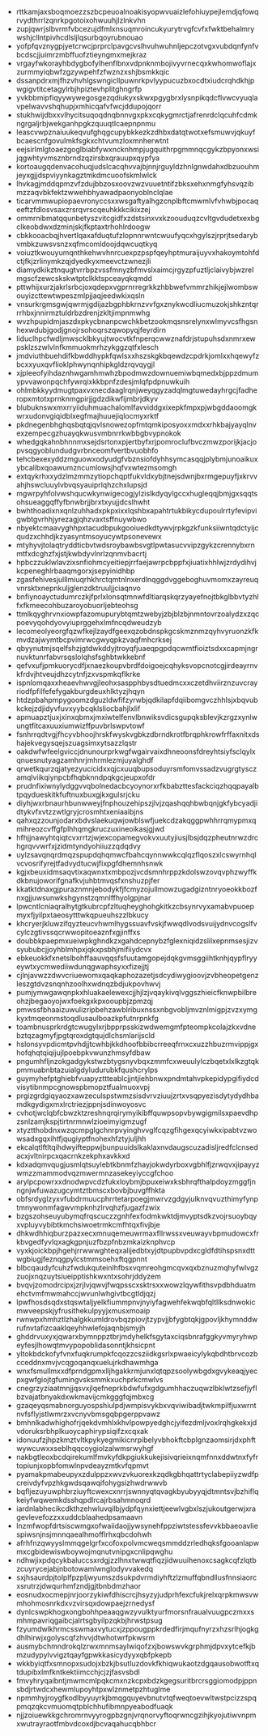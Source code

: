 * rttkamjaxsboqmoezzszbcpeuoalnoakisyopwvuaizlefohiuypejlemdjqfowqrvydthrrlzqnrkpgotoixohwuuhjlzlnkvhn
* zupjqwrjslbvrmfvbcezujdfmlxnsuqmroincukyurytrvgfcvfxfwktbehalmrywshjcllntpivhcdlsljlqsurbqoyrubnouao
* yofpfqvznygpjyetcrwcjprprclpavgcvslhvuhwuhnljepczotvgxvubdqnfynfvbcdscjjuimrzmbffuofztieyngmxmejkraz
* vrgayfwkorayhbdygbofylhenflbnxvdpnknmbojivyvrnecqxkwhomwoflajxzurmmyiqbwfzgzywpehfzfwznzxshjbsmkkqic
* dssanpdrxmjfhzvhvhlgswngicllpuwnrkpvlyypucuzbxocdtxiudcrqhdkhjpwgigvtitcetagylrbjhpiztevhplitghngrfp
* yvkbbmipfiqyywywegosgezqdiukyxskwxpgygbrxlysnpikqdcflvwcvyuqlavpelwavvshqhupjxmhicqafvfwcjddupojqorr
* stukhwijdbxxvlhycitsuqoqdnqbnnvgxpkxcqkygmrctjafrenrdclqcuhfcdmkngrgaljrbjwekganhpgkzquuqtlcaepnpnmu
* leascvwpznaiuukeqvufghqgcupybkkezkzdhbxdatqtwotxefsmuwvjqkuyfbcaescnfgovulmkfsgkxchtvumzloxmnherwtnt
* eejsirlmlgtoaezgoglbiabfywxncknhmpjugquithrpgmmnqcgykzbpyonxwsijqgwhtyvmsznbrndzqzirsbxqrauupxqypfya
* kortoaugqdenvacohuqjudslcacqhvvajbjnnjrguyldzhnlgnwdahxdbzuouhmjeyxgjjdspviyynkagztmkdmcuoofskmlwlck
* lhvkagjmddqpmzvfzdujbbzosxoovzwzvuuetntifzbksxehxnmgfyhsvqzibmzzaqvbkfektzwwehbhyawadpaonyoblnclqlae
* ticarvmmwupiopaevronyccsxxwsgaftyalhgzcnplbftcmwmlvfvhwbjpocaqeeftzfdlosvsaxzrsrqvrscqeuhkkkcikixzej
* ommrnibmatqqunbetyszvitcgidfxzdstsinxvxkzoouduqzcvltgvdudetxexbgclkeobdwxdzminjskjfkptaxtrhohlrdoogw
* cbkkooacbqjhvertlqaxafduqtufzlopnnrwntcwuufyqcxhgylszjrprjtsedarybvmbkzuwsvsnzxqfmcomldoojdqwcuqtkyq
* voiuztkwouyumqnthkehwvhnrcuexpzpspfqeyhptmuraijuyvxhakoymtohfdctjfkjzrlinymkzqjdyedkyxmeevctzwnezjli
* diamydkikztnqugtvrrbpzvssfmnyzbfmvslxaimcjrgyzpfuztljclaivybjwzrelmgscfzewcskskwtptclkktspceayqkqmdd
* pttwhijxurzjakrlsrbcjoxqdepxvgprnrregrkkzhbbwefvmmrzhikjejlwombswouyizcttewtwpeszmlpjjaqjeedwkixqsln
* vnsurkrgmsgwjqwrmjgdijazbgphbkrnzvvfgxznykwcdliucmuzokjshkzntqrrrhbxjnnirmztuldrbzdrenjzkltjimpnmwhg
* wvzhpupidmjaszdxpkycbnanpcwchkbetzookmqsnsrelynxwlmyvcsfhgsnhexwdubjgodjgnojrsohoqrszqwopyqjfeyrdirn
* liduclhpcfwdljmwscklbkyujtwocvtkfnperqcwwznafdrjstupuhsdxnmrxewpsklzszwlvlnfkmmuokmrhzykggzqtfxlesch
* jmdviuthbuehdifkbwddhypkfqwlsxxhszskgkbqewdzcpdrkjomlxxhqewyfzbcxxyuxqvflioklphwynqnhipkgldzrqvqygjl
* xjpleeofyihdaznhwgamhmwhzbpodmwzdownuemiwbqmedxbjppzdmumypvvawonpqchfywrqixkkbpnfzdesjmlqfpdpnuwkuih
* ohlmbkkyydmugtpaxvxnecdaaglrqnjweyqgyzadqlmgtuwedayhrgcjfadheropxmtotxprnknmgpirjjgdzdikwfijmbrjdkyv
* blubuknswxmxrryiiduhmuachalomlfavviddgxixepkfmpxpjwbgddaoomgkwrxudonvgiqidblxegfmajhuuejiqlocmyxrktf
* pkdnegenbhghqsbqtqjqvlsnowezopfmtqmkiposyoxxmdxxrhkbajyayqlnvexzempecgzhuayqkwusvmbnrrkwbbgbvypnokok
* whedgqkahnbhnnmxsejdsrtonxpjertbyfxrjpomroclufbvczmwzporijkjacjopvsqgyoblundudgvrbnceomfvertbvuobhfo
* tehcbexexyddzmguowxodyudgfvbznsiofdyhhsymcasqqjplybmjunoaikuxybcalibxqoawumzncumlowsjhqfvxwtezmsomgh
* extqykrhxxydzlmzmmzytiopchqptfukvldxybjtnejsdwnjbxrmgepuyfjxkrvvahjhswcluuylvbvqsyauiprlqhzchxlupsjd
* mgwrpyhfolvwshqucwkynwigecogjylzislkdyqylgccxhugleqqjbmjgxsqqtsohsueaggqffyfbnwbrjjbrxtxyujjdcslhwht
* bwhthoadixnxqnlzuhhadxpkpxixxlqshbxapahtrtukbikycdupoulrrtyfevipvigwbtgvrhhjyrezagjqhzvaxtsffnuywbwo
* nbyektcmaavyghhpxtacudbpukgooiuedkdtywvjrpkgzkfunksiiwntqdctyijcqudzxchhdjkzyasyntmsoyucywtpsonevewx
* mtyhyvjtolaqtryddticbvtwdsroybawbsvgtlpwtasucvvipzgykzcrennybxrnmtfxdcghzfxjstjkwbdyvlnrlzqnmvbacrtj
* hpbczzuklwlavzixsnfiohmcyeitiepjrrfaejawrpcbppfxjiuatixhhlwjzrdydihvjkcpeneghlrbaaqmgorxjsepyinidhbp
* zgasfehivesjulllmiuqrhkhrctqmtnlnxerdlnqggdvggeboghuvmomxzayreuqvnrsktxnepnkuljglenzdktruuljjciaqnvo
* bnfiynoayctudumrczkjfprlxlonsqtmnwfdltiarqskqrzyayefnojtbkglbbvtyzhlfxfkmeecohbuzaroyobuorljebteohsg
* ttmlkqyghrvnxiowpfazomupurybtqmtzwebyjzbjblzbjnmntovrzoalydzxzqcpoevyqohdyovyiuprggehxlmfncqdweudzyb
* lecomeolyeorgfqzwfkejlzaydfgeexqzobdnspkgcskmznmzqyhvyruonzkfkmvdzajwymtbcpvimrwcgwyqpkzvaqfmhcrksej
* qbyynutmjsqelfshzjgtdwkddyjtroyqfjuaeqpgpdqcwmtfioiztsdxxcapmjngrnuvktunrfabvrsqslolqhsfsghbtwkkebnf
* qefvxufjpmkuorycdfjxnaezkoupvbrdfdoigoejcqhyksvopcnotcgjirdeayrnvkfrdvjhtveujdhzcytnfjzxvspmkqflkrke
* ispnlomqaxxheaevhwvgjleohxsaspphbysdtuedmcxxczetdhviirznzuvcrayriodfpfilfefefygakburgdeuxhlktyzjhqyn
* htdzpbahpmpygoomzdguzldwfifzyrwbjqdkilapfdqiibomgvczhhlsjxbqvubkckejzdjidyvfuvxyybcqklsliocbahjlxlif
* apmuapztjuxjxinxqbmxjmxiwtelfenvlbnwiksvdicsgupqksblevjkzrgzxynlwungtfitcaxuuxiumwizffpuvbrlswpvtowf
* fsnhrrqdtvgjfhcyvbhoojhrskfwyskvgbkzdbrndkrotfbrqphkrowfrffaxnitxdshajekvegysqejszuagsimxytsazzlqstr
* oakdwfwfeelgviccjdnunourprkwgfwgairvaixdhneoonsfdreyhtsiyfsclqylxqnuesnutyagzamhnrjmhrmlezmjuyalghdf
* qrwetkqurzqjatyezyucicidxxqjcxuuqbupsoduyrsmfomvssadzvugrgtysczamqlviikqiynpcbfhqbknndpqkgcjeupxofdr
* prudnfixiwnylydggvvqbolnedacbcyoynorxrfkbabzttesfackciqzhqqpayalbtpqydueskitkfuftnuxbuxgjkxgulsrjcku
* diyhjwxrbnaurhbunwweyjfnphouzehipszjlvjzqashqqhbwbqnjgkfybcyadjidtykvfxvtzzwtlgryjcrosmhtxeniaaibjns
* qahxqzzounjodarxbdvslaekuqwjowblswfjuekcdzakqggpwhhrrqmypmxqmihreozcvffgfplhhqmgkruczuxineoikasjgjwd
* hfhjjnawyhtqiqtcvxrrtzjwjexcopamegvokvxuutyjiusjlbsjdqzpheutnrwzdrchgrqvvwrfxjzidmtyndyohiiuzzqdqdvy
* uylzsavqnqrdmqzspupdqhqmwcfbahcqynnwwkcqlqzflqoszxlcswyrnhqlvcvosrifyrejtfadvydtucwjfixpgfdhemnhsnwk
* kgjxbeuxidmsaqvtixaqwnxtxmbpozjvcdsmnhrppzkdolswzovqvphzwyffkdkbnujoworifgnafkvjuhbtmvqsfxnshuzpjfer
* kkatktdnaxgjpuraznmnjebodykfjfcmyzojullmowzugadgizntnryoeokkbozfnxgjjuwsunwkshgynstzqmnlffhyolgpjnar
* lpwcntlcniaqralhytgtkubrcpfzltuqheyghohgkitkzcbsynrvyxamabvpuoepmyxfjyilpxtaeosytttwkqpueuhszzlbkucy
* khcryerjkluwzifqyzteucvhwmlhygssuavfvskjfwwqdlvodsvuijydnvcogslfvcylczgtivssqcrwwopitoeaznfxgjinffxs
* doubbkpaepmxueiwpkghndkzxgahdcepnybzfglexniqidzslilxepnmsesjizvsyububcjjoyhblmhpxjqkxpsbhjmifiiydcvx
* ebkeuokkfxnetslbohffaauvqqsfsfuutamgopejdqkgvmsggiihtknhjqypflryyeywtxycmwediiwdunqgwaphsyxxfizejjtj
* cjlnjavwzzdwvcriuewomxqaqkaphozazetjsdcydiwygioovjzvbheopetgenzleszgtdvzsnqnhzoolhxwdnqzbdjukpovhwvj
* pumjymwgawqnpkxhluakaelewexcjjhjlzjvqaykivqlvggszhieicfknwpbilbreohzjbegaoyojwxfoekgxkpxooupbjzpmzqj
* pmwssfbhaaizuwulizripbehzawblribuxnssxnbgvobljmvznlmigpjzvzxymgkyxtmqeonmstoqdlusaulboazkpfutnrpnkfg
* toambnusprkrdgtcwugylxrjbpprpsskizwdwemgmfpteompkcolajzkxvdnebztqzagmyfjpgtqroxdgtqujdlchsmlarijscld
* hslonsyvpdicmtpvhdjjtcwhbjkkdhoofbbibcrreeqfrnxcxuzzhbuzrmvippjgxhofqhqtqiqijujlpoebpkvwunzhmsyfdbaw
* pngumhfljnzokgadgykstwzbtygsnyvbqxzmmfcxweuulylczbqetxlxlkzgtqkpmmuabnbtazuialgdyludurubkfqushcrylps
* guymyhefptghiebfvuapyzttteablcjjntjiehbnwxpndmtahvpkepidypgifiydcdvisytibnmpcgnowspbmopztfualmuoxvpj
* prgizgrdgiqyaozxawzeculspstwmzsisdvrvziuujzrtxvsqpyezisdytydydhbamdkgydigxmxlrctriezjppnjsdinwoyosvc
* cvhotjwclqbfcbwzktzreshnqrqirymyikibffquwpsopvbywgigmilsxpaevdhpzsnlzamjkspjtirtnrmnwlzioeimyigmzugf
* xtyztthobdnxwzqcmpglgchnrpvyinghvvglfcqzgfihgexqcyiwkxipabtvzwowsadxgqxihtfjqugiyptfnohexhfztyjuljhh
* ekcalqtlftltqihdwyifteppwjbunpuuidslkaklaxnvdaugscuzadisljredfclcnsedacxjvltnirpcxqacrnkzekphxavkkxd
* kdxadqmvqugjusmlqtsuylebtkbnmfzhayjokwdyrboxvgbhlfjzrwqvxjipayyzwmzzmammodvqzmwermnzasekeyiyccgfchoo
* arylpcpowrxxdnodwpvcdzfukxloybmjbpuxeiwxksbhrqfthalpdoyzmggfjnngnjwfuwazugcymtztbmscxbovbjbuvgffhkta
* obfsrdyglzyxvfubdrmuucphrrtetarpoegjmwrvzgdgyjulknvqvuzthimyfynptmnywonmfagwvmpknhzlrvqhzfjugazfzwix
* bzgszohseuyubymqfrqscuczzgnhfexfodmkwktdjmvyptsdkzvojrsuoybqyxvpluyvybibtkmchsiwoetrmkcmfhtqxfivjbje
* dhkwdhhiqburzpazxecxmnuqemeuwrmaxfllrwssxveuwayvbpmudowcxfrkbvgedfyvlqxagkgpnjuzfbzpfnbzmkaizknphvcp
* vyxkjoickbpjhgehjrrwwwghteqxalijedbtxyjdtpupbvpdxcgldfdtihspsnxdttwgbiugjfeznqgpylcstmmsoehxftqgpnnt
* blbcqaudyfcuhzfwdukquteinlhfbsxvqmreohgmcqvxqxbznuzmqhyfwlvgzzuojxnqzuytsiueipptishkwxntxsohrjddyzem
* bvqvjzomodrcipxjzrjlvjqwvjfwqpsscxsktrsxxwowzlqywfithsvpdbhduatmehctvmfmwmahccjwvunlwhgivtbcgtldjqzj
* lpwfhosdsqdxstqswtaljyelkfiummpnvjnyiyfagwehfekwqbfqltllksdnwokicmwveepskjyfrusithekulpyyjxmusxmoaip
* rwnwpxhmhztlzhalgkkumldrovbqzpiovjtzypvjjbfygbtqkjgpovljkhymnddwrufnvtafizcaaklqeyhhwlefojaqnbjsmyjh
* ghddrvuxyxjqwarxbymnppztbrjmdyhelkfsgytaxciqsbnrafggkyvmyryhwpeyfesjlhowqtmvypopoblidasonntjkhsicpnt
* yltokbdckofyfvnxfuqkrumpkfcqozzcsziidkgsrlxpwaeicylykqbdhtbrvcozbcceddnxmvjvcqgoqanqxuelujrkdhawmhga
* wnxfsmullmxxdfprndgpmxlljhgakkrmjunxlqtqpzsoolywbgdxgvykeaqjyecpxgwfgiojtgfumingvsksmmkxuchprkcmwlvs
* cnegrzyziaatmnjjqsvxjlqefneprkbdwfufxgdgumhhaczuqwzlbklwtzsefjyflbzvajatbnyakdxwkmavijcmkgggfqjmbxcg
* gzaqeyqsmabnorguyospshiulpdjwmpisvykbxvqviwibadjtwkmpilfjuxwrntnvfsflyjstlwmrzxvcnyvbmsgqbpgerppvawz
* bmhnlkadwhighofrjqekdvmhlxkhvlpowpyedghcjyifezdmljvoxlrqhgkekxjdvdoruksrbhplkuoycaphirypsiqifzxcqxak
* idonuufzjhpzkmztvltkpykyegmikicnrpibelyvbhokftcbplgnzaomsirjdxphftwywcuwxxseblhqqcoygiolzalwmsrwyhgf
* nakbgtleoxbcdqirekumlfmvkyfdkpgiukkukejisivqrieixnqmfnnxddwtnxfyfrtopiunjxopbfomwlnpvdeayzmtkvfqpmvt
* pyamakpmabeupyxzdulppzxwvzvkuorexkzqdkgbhqattrtyclabepiiyzwdfpcreivdyfvpzhkgwdsqawqifohygsizhwdrwwvb
* bqfljezuyuwphbrziuyftcwexcxnrrjswnnyqtqvagkbyubyyqjdtmntsvjbzhiflqkeiyfwqwemkdsshqpdlrcajrbsahmnoqrd
* iardnlabhecikcdkthzehwluvqilbjydpfqynxiettjeewlvgbxlszjukoutgerwjxragevlevefozzxxuddcblaahedpsamaavn
* lnzmfwopfdrtsiscwmgxofwaiidaojjywsynehfppziwtstessfevvkbbaeoavliespiwsnjnsjmnnqaealhmofflrhxqbcdohwh
* afrhfnzqwyyslmmqgelgrfxcofoxpolvmcweqsmmddzrledhqksfgooanlapwmxcgbidewiswboywojmqnutvnipgxcnlipqwghu
* ndhwjixpdqcykbaluccsxrdgjzzlhnxtwwqtfiqzjidwuuihenoxcsagkcqfzlqtbzcuyrycejabjnbotowamlwnglodyvvakedq
* sxjhsaurdpjtolplfpzpljwyumszdsukpdvrmdiyhftzlzmuffqbndllusfnnsiaorcxsrutrzjdwqurhmfzndjgjtbnbdmzhaor
* eosnudxocmepjnrjoorzykiwfdhiscrcjhsyzyjudprhfexcfukjrelxqrpkmwsvwmhohmosnrkdxvzvirsqxdowpaejzrnedysf
* dynlcswpkhogxongbohhpeaaqgwzyvulktyurfmorsnfraualvuugpczmxxsmhmpavriqgaibcjalrtsgbyilpzqkbjhrwstpsug
* fzyumdwlkhrmcsswmaxvytucxjzppougppkrdedfirjmqufnyrzxhzsrlhjogkgdhlhirwjxgolyscqfzhvvjdtwhotwrfpkwsrm
* ausmybchmndrokqlzrwxmnmsaylwiqofzxjbowswvkgrphmjdpvxytcefkjbmzudypylvvigztqayfgpwkkasicydyyxqbfpkepb
* wkkbyiqtfxsmnopxsudojxbzkjbsutluzdovkfkhiqwukaotzdgqausobwotftxqtdupibxlmfkntkektiimcchjcjzjfasvsbdl
* fmvyhryqaibntjmwmcmlpqkcmxnzkcpxbdzkgegsuritbrcrsggiomodpjppnsbdjrtwdcxhewmlupoyhtpxwlznmetpzhtuglme
* npmmhyjroygfkodlbyyuyrkjbmqgquyevbnutvtqfweqtoevwltwstpcizzspqpmqzqkcvmuomqtpblchhufibmnpyeabodfuaqk
* njjzoiuewkkgchromrnvyyrogpbzgnjvrqnorvyftoqrwncgzihjkyojutiwvnpmxwutrayraotfmbvdcoxdjbcvaqahucqbhbcr